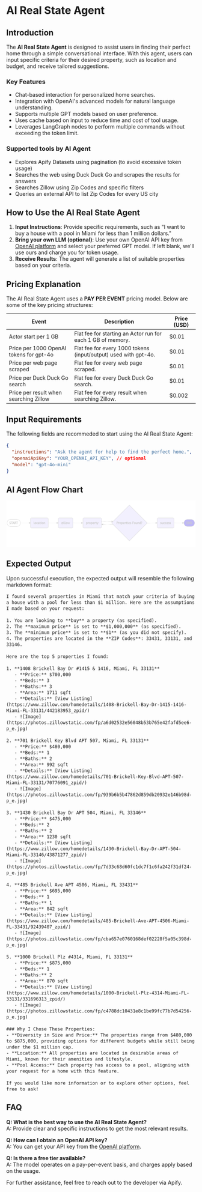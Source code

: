 # AI Real State Agent

## Introduction
The **AI Real State Agent** is designed to assist users in finding their perfect home through a simple conversational interface. With this agent, users can input specific criteria for their desired property, such as location and budget, and receive tailored suggestions.

### Key Features
- Chat-based interaction for personalized home searches.
- Integration with OpenAI's advanced models for natural language understanding.
- Supports multiple GPT models based on user preference.
- Uses cache based on input to reduce time and cost of tool usage.
- Leverages LangGraph nodes to perform multiple commands without exceeding the token limit.

### Supported tools by AI Agent
- Explores Apify Datasets using pagination (to avoid excessive token usage)
- Searches the web using Duck Duck Go and scrapes the results for answers
- Searches Zillow using Zip Codes and specific filters
- Queries an external API to list Zip Codes for every US city

## How to Use the AI Real State Agent
1. **Input Instructions**: Provide specific requirements, such as "I want to buy a house with a pool in Miami for less than 1 million dollars."
2. **Bring your own LLM (optional)**: Use your own OpenAI API key from [OpenAI platform](https://platform.openai.com/account/api-keys) and select your preferred GPT model. If left blank, we'll use ours and charge you for token usage.
3. **Receive Results**: The agent will generate a list of suitable properties based on your criteria.

## Pricing Explanation
The AI Real State Agent uses a **PAY PER EVENT** pricing model. Below are some of the key pricing structures:

| Event | Description | Price (USD) |
| --- | --- | --- |
| Actor start per 1 GB | Flat fee for starting an Actor run for each 1 GB of memory.| $0.01 |
| Price per 1000 OpenAI tokens for gpt-4o | Flat fee for every 1000 tokens (input/output) used with gpt-4o.| $0.01 |
| Price per web page scraped | Flat fee for every web page scraped. | $0.01 |
| Price per Duck Duck Go search | Flat fee for every Duck Duck Go search. | $0.01 |
| Price per result when searching Zillow | Flat fee for every result when searching Zillow. | $0.002 |`

## Input Requirements
The following fields are recommeded to start using the AI Real State Agent:

```json
{
  "instructions": "Ask the agent for help to find the perfect home.",
  "openaiApiKey": "YOUR_OPENAI_API_KEY", // optional
  "model": "gpt-4o-mini"
}
```

## AI Agent Flow Chart
![Mermaid Flow Chart](https://github.com/Fellowship-dev/ai-agent-actor-5-real-state-agent/blob/main/mermaid.png?raw=true)

## Expected Output
Upon successful execution, the expected output will resemble the following markdown format:

```
I found several properties in Miami that match your criteria of buying a house with a pool for less than $1 million. Here are the assumptions I made based on your request:

1. You are looking to **buy** a property (as specified).
2. The **maximum price** is set to **$1,000,000** (as specified).
3. The **minimum price** is set to **$1** (as you did not specify).
4. The properties are located in the **ZIP Codes**: 33431, 33131, and 33146.

Here are the top 5 properties I found:

1. **1408 Brickell Bay Dr #1415 & 1416, Miami, FL 33131**
   - **Price:** $700,000
   - **Beds:** 3
   - **Baths:** 3
   - **Area:** 1711 sqft
   - **Details:** [View Listing](https://www.zillow.com/homedetails/1408-Brickell-Bay-Dr-1415-1416-Miami-FL-33131/442183953_zpid/)
   - ![Image](https://photos.zillowstatic.com/fp/a6d02532e56048b53b765e42fafd5ee6-p_e.jpg)

2. **701 Brickell Key Blvd APT 507, Miami, FL 33131**
   - **Price:** $480,000
   - **Beds:** 1
   - **Baths:** 2
   - **Area:** 992 sqft
   - **Details:** [View Listing](https://www.zillow.com/homedetails/701-Brickell-Key-Blvd-APT-507-Miami-FL-33131/70776091_zpid/)
   - ![Image](https://photos.zillowstatic.com/fp/939b6b5b47862d859db20932e146b98d-p_e.jpg)

3. **1430 Brickell Bay Dr APT 504, Miami, FL 33146**
   - **Price:** $475,000
   - **Beds:** 2
   - **Baths:** 2
   - **Area:** 1230 sqft
   - **Details:** [View Listing](https://www.zillow.com/homedetails/1430-Brickell-Bay-Dr-APT-504-Miami-FL-33146/43871277_zpid/)
   - ![Image](https://photos.zillowstatic.com/fp/7d33c68d60fc1dc7f1c6fa242f31df24-p_e.jpg)

4. **485 Brickell Ave APT 4506, Miami, FL 33431**
   - **Price:** $695,000
   - **Beds:** 1
   - **Baths:** 1
   - **Area:** 842 sqft
   - **Details:** [View Listing](https://www.zillow.com/homedetails/485-Brickell-Ave-APT-4506-Miami-FL-33431/92439407_zpid/)
   - ![Image](https://photos.zillowstatic.com/fp/cba657e0760168def02228f5a05c398d-p_e.jpg)

5. **1000 Brickell Plz #4314, Miami, FL 33131**
   - **Price:** $875,000
   - **Beds:** 1
   - **Baths:** 2
   - **Area:** 870 sqft
   - **Details:** [View Listing](https://www.zillow.com/homedetails/1000-Brickell-Plz-4314-Miami-FL-33131/331696313_zpid/)
   - ![Image](https://photos.zillowstatic.com/fp/c4788dc10431e8c1be99fc77b7d54256-p_e.jpg)

### Why I Chose These Properties:
- **Diversity in Size and Price:** The properties range from $480,000 to $875,000, providing options for different budgets while still being under the $1 million cap.
- **Location:** All properties are located in desirable areas of Miami, known for their amenities and lifestyle.
- **Pool Access:** Each property has access to a pool, aligning with your request for a home with this feature.

If you would like more information or to explore other options, feel free to ask!
```

## FAQ
**Q: What is the best way to use the AI Real State Agent?**  
A: Provide clear and specific instructions to get the most relevant results.

**Q: How can I obtain an OpenAI API key?**  
A: You can get your API key from the [OpenAI platform](https://platform.openai.com/account/api-keys).

**Q: Is there a free tier available?**  
A: The model operates on a pay-per-event basis, and charges apply based on the usage.

For further assistance, feel free to reach out to the developer via Apify.
